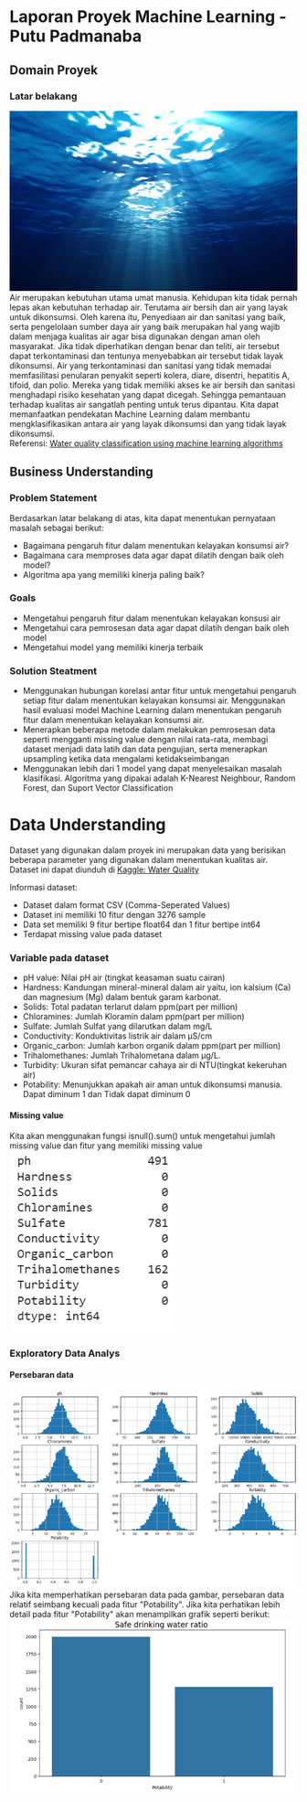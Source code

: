 # Laporan Proyek Machine Learning - Putu Padmanaba

## Domain Proyek
### Latar belakang
![Water](https://github.com/Padmanaba231/Predictive-Analytic/blob/7f9e27ca397cb59ef501e8a81c9b9a271dd7fc9a/ML/IMG/download%20(4).jpg)
Air merupakan kebutuhan utama umat manusia. Kehidupan kita tidak pernah lepas akan kebutuhan terhadap air. Terutama air bersih dan air yang layak untuk dikonsumsi. Oleh karena itu, Penyediaan air dan sanitasi yang baik, serta pengelolaan sumber daya air yang baik merupakan hal yang wajib dalam menjaga kualitas air agar bisa digunakan dengan aman oleh masyarakat. Jika tidak diperhatikan dengan benar dan teliti, air tersebut dapat terkontaminasi dan tentunya menyebabkan air tersebut tidak layak dikonsumsi. Air yang terkontaminasi dan sanitasi yang tidak memadai memfasilitasi penularan penyakit seperti kolera, diare, disentri, hepatitis A, tifoid, dan polio. Mereka yang tidak memiliki akses ke air bersih dan sanitasi menghadapi risiko kesehatan yang dapat dicegah. Sehingga pemantauan terhadap kualitas air sangatlah penting untuk terus dipantau. Kita dapat memanfaatkan pendekatan Machine Learning dalam membantu mengklasifikasikan antara air yang layak dikonsumsi dan yang tidak layak dikonsumsi.
<br>
Referensi: [Water quality classification using machine learning algorithms](https://www.sciencedirect.com/science/article/pii/S2214714422003646)

## Business Understanding
### Problem Statement
Berdasarkan latar belakang di atas, kita dapat menentukan pernyataan masalah sebagai berikut:
+ Bagaimana pengaruh fitur dalam menentukan kelayakan konsumsi air?
+ Bagaimana cara memproses data agar dapat dilatih dengan baik oleh model?
+ Algoritma apa yang memiliki kinerja paling baik?

### Goals
+ Mengetahui pengaruh fitur dalam menentukan kelayakan konsusi air
+ Mengetahui cara pemrosesan data agar dapat dilatih dengan baik oleh model
+ Mengetahui model yang memiliki kinerja terbaik

### Solution Steatment
+ Menggunakan hubungan korelasi antar fitur untuk mengetahui pengaruh setiap fitur dalam menentukan kelayakan konsumsi air. Menggunakan hasil evaluasi model Machine Learning dalam menentukan pengaruh fitur dalam menentukan kelayakan konsumsi air.
+ Menerapkan beberapa metode dalam melakukan pemrosesan data seperti mengganti missing value dengan nilai rata-rata, membagi dataset menjadi data latih dan data pengujian, serta menerapkan upsampling ketika data mengalami ketidakseimbangan
+ Menggunakan lebih dari 1 model yang dapat menyelesaikan masalah klasifikasi. Algoritma yang dipakai adalah K-Nearest Neighbour, Random Forest, dan Suport Vector Classification

# Data Understanding
Dataset yang digunakan dalam proyek ini merupakan data yang berisikan beberapa parameter yang digunakan dalam menentukan kualitas air. Dataset ini dapat diunduh di [Kaggle: Water Quality](https://www.kaggle.com/datasets/adityakadiwal/water-potability/data)

Informasi dataset:
+ Dataset dalam format CSV (Comma-Seperated Values)
+ Dataset ini memiliki 10 fitur dengan 3276 sample
+ Data set memiliki 9 fitur bertipe float64 dan 1 fitur bertipe int64
+ Terdapat missing value pada dataset

### Variable pada dataset
+ pH value: Nilai pH air (tingkat keasaman suatu cairan)
+ Hardness: Kandungan mineral-mineral dalam air yaitu, ion kalsium (Ca) dan magnesium (Mg) dalam bentuk garam karbonat.
+ Solids: Total padatan terlarut dalam ppm(part per million)
+ Chloramines: Jumlah Kloramin dalam ppm(part per million)
+ Sulfate: Jumlah Sulfat yang dilarutkan dalam mg/L
+ Conductivity: Konduktivitas listrik air dalam μS/cm
+ Organic_carbon: Jumlah karbon organik dalam ppm(part per million)
+ Trihalomethanes: Jumlah Trihalometana dalam μg/L.
+ Turbidity: Ukuran sifat pemancar cahaya air di NTU(tingkat kekeruhan air)
+ Potability: Menunjukkan apakah air aman untuk dikonsumsi manusia. Dapat diminum 1 dan Tidak dapat diminum 0

#### Missing value
Kita akan menggunakan fungsi isnull().sum() untuk mengetahui jumlah missing value dan fitur yang memiliki missing value
![miss_val](https://github.com/Padmanaba231/Predictive-Analytic/blob/b36de2186af691f566a13d4f6db7203bfab67c4c/ML/IMG/Screenshot%202024-02-21%20173813.png)

### Exploratory Data Analys
#### Persebaran data
![persebaran data](https://github.com/Padmanaba231/Predictive-Analytic/blob/817f7bfa75f005b46b62e11afce5f3669fa59502/ML/IMG/Screenshot%202024-02-21%20174418.png)
<br>
Jika kita memperhatikan persebaran data pada gambar, persebaran data relatif seimbang kecuali pada fitur "Potability". Jika kita perhatikan lebih detail pada fitur "Potability" akan menampilkan grafik seperti berikut:
![grafik batang](https://github.com/Padmanaba231/Predictive-Analytic/blob/76936eba73623adb809da3c0622d5607f7f41801/ML/IMG/Screenshot%202024-02-22%20144156.png)









